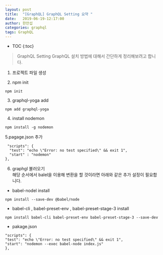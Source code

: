```yaml
---
layout: post
title:  "[GraphQL] GraphQL Setting 요약 "
date:   2019-06-19-12:17:00
author: 한만섭
categories: graphql
tags: GraphQL
---
```


* TOC
{:toc}


> GraphQL Setting
GraphQL 설치 방법에 대해서 간단하게 정리해보려고 합니다.  

1. 프로젝트 파일 생성  

2. npm init  

```
npm init
```  

3. graphql-yoga add  

```
npm add graphql-yoga
```  

4. install nodemon   

```
npm install -g nodemon
```  

5.pagage.json 추가  

```
 "scripts": {
  "test": "echo \"Error: no test specified\" && exit 1",
  "start" : "nodemon"
},
```

6. graphgl 불러오기   
해당 순서에서 balel을 이용해 변환을 할 것이라면 아래와 같은 추가 설정이 필요합니다.  

* babel-nodel install  
```
npm install --save-dev @babel/node
```

* babel-cli , babel-preset-env , babel-preset-stage-3 install  
```
npm install babel-cli babel-preset-env babel-preset-stage-3 --save-dev
```

* pakage.json  

```
"scripts": {
"test": "echo \"Error: no test specified\" && exit 1",
"start": "nodemon --exec babel-node index.js"
},
```
